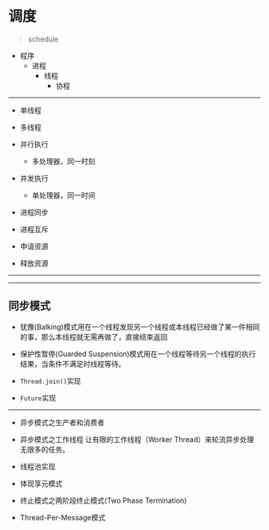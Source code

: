 # 调度
> schedule



- 程序
    - 进程
        - 线程
            - 协程

---
- 单线程
- 多线程

- 并行执行
    - 多处理器，同一时刻
- 并发执行
    - 单处理器，同一时间

- 进程同步
- 进程互斥

- 申请资源
- 释放资源

---
---

## 同步模式
- 犹豫(Balking)模式用在一个线程发现另一个线程或本线程已经做了某一件相同的事，那么本线程就无需再做了，直接结束返回

- 保护性暂停(Guarded Suspension)模式用在一个线程等待另一个线程的执行结果，当条件不满足时线程等待。
- `Thread.join()`实现
- `Future`实现

---

- 异步模式之生产者和消费者

- 异步模式之工作线程
让有限的工作线程（Worker Thread）来轮流异步处理无限多的任务。
- 线程池实现
- 体现享元模式

- 终止模式之两阶段终止模式(Two Phase Termination)

- Thread-Per-Message模式




